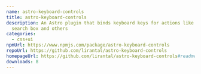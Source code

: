 ```yaml
---
name: astro-keyboard-controls
title: astro-keyboard-controls
description: An Astro plugin that binds keyboard keys for actions like focus on
  search box and others
categories:
  - css+ui
npmUrl: https://www.npmjs.com/package/astro-keyboard-controls
repoUrl: https://github.com/lirantal/astro-keyboard-controls
homepageUrl: https://github.com/lirantal/astro-keyboard-controls#readme
downloads: 8
---
```

